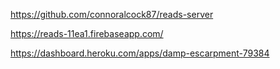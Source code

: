 https://github.com/connoralcock87/reads-server

https://reads-11ea1.firebaseapp.com/

https://dashboard.heroku.com/apps/damp-escarpment-79384
